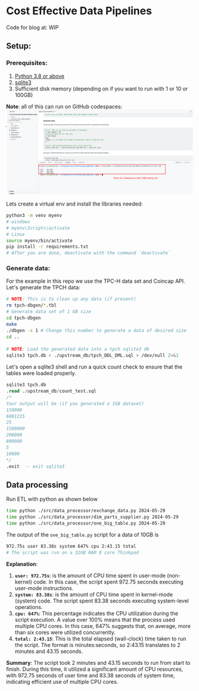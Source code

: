 # Cost Effective Data Pipelines

Code for blog at: WIP

## Setup:

### Prerequisites:

1. [Python 3.8 or above](https://www.python.org/downloads/)
2. [sqlite3](https://www.sqlite.org/index.html)
3. Sufficient disk memory (depending on if you want to run with 1 or 10 or 100GB)

**Note**: all of this can run on GitHub codespaces: ![Codespace](./assets/cs.png)

Lets create a virtual env and install the libraries needed:

```bash
python3 -m venv myenv
# windows
# myenv\Scripts\activate
# Linux
source myenv/bin/activate
pip install -r requirements.txt
# After you are done, deactivate with the command `deactivate`
```

### Generate data:

For the example in this repo we use the TPC-H data set and Coincap API.
Let's generate the TPCH data:

```bash
# NOTE: This is to clean up any data (if present) 
rm tpch-dbgen/*.tbl
# Generate data set of 1 GB size
cd tpch-dbgen
make
./dbgen -s 1 # Change this number to generate a data of desired size
cd ..

# NOTE: Load the generated data into a tpch sqlite3 db
sqlite3 tpch.db < ./upstream_db/tpch_DDL_DML.sql > /dev/null 2>&1
```

Let's open a sqlite3 shell and run a quick count check to ensure that the tables were loaded properly.

```sql
sqlite3 tpch.db
.read ./upstream_db/count_test.sql
/* 
Your output will be (if you generated a 1GB dataset)
150000
6001215
25
1500000
200000
800000
5
10000
*/
.exit  -- exit sqlite3
```

## Data processing

Run ETL with python as shown below

```bash
time python ./src/data_processor/exchange_data.py 2024-05-29
time python ./src/data_processor/dim_parts_supplier.py 2024-05-29
time python ./src/data_processor/one_big_table.py 2024-05-29
```

The output of the `one_big_table.py` script for a data of 10GB is

```bash
972.75s user 83.38s system 647% cpu 2:43.15 total
# The script was run on a 32GB RAM 8 core Thinkpad
```

**Explanation**:

1. **`user: 972.75s`**: is the amount of CPU time spent in user-mode (non-kernel) code. 
    In this case, the script spent 972.75 seconds executing user-mode instructions.
2. **`system: 83.38s`**: is the amount of CPU time spent in kernel-mode (system) code.
    The script spent 83.38 seconds executing system-level operations.
3. **`cpu: 647%`**: This percentage indicates the CPU utilization during the script execution.
    A value over 100% means that the process used multiple CPU cores.
    In this case, 647% suggests that, on average, more than six cores were utilized concurrently.
4. **`total: 2:43.15`**: This is the total elapsed (wall-clock) time taken to run the script.
    The format is minutes:seconds, so 2:43.15 translates to 2 minutes and 43.15 seconds.

**Summary**:
The script took 2 minutes and 43.15 seconds to run from start to finish.
During this time, it utilized a significant amount of CPU resources, with 972.75 seconds of user time and 83.38 seconds of system time, indicating efficient use of multiple CPU cores.

